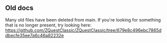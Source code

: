 ## Old docs

Many old files have been deleted from main. If you're looking for something that is no longer present, try looking here: https://github.com/ZQuestClassic/ZQuestClassic/tree/679e8c496ebc7865ddbecfe35ee7a6c46a82232e
